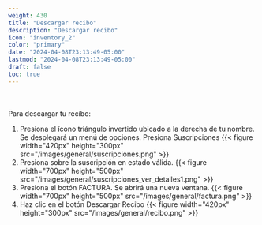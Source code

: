 ```yaml
---
weight: 430
title: "Descargar recibo"
description: "Descargar recibo"
icon: "inventory_2"
color: "primary"
date: "2024-04-08T23:13:49-05:00"
lastmod: "2024-04-08T23:13:49-05:00"
draft: false
toc: true
---
```

<br></br>
Para descargar tu recibo:
1. Presiona el ícono triángulo invertido ubicado a la derecha de tu nombre. Se desplegará un menú de opciones. Presiona Suscripciones
{{< figure width="420px" height="300px" src="/images/general/suscripciones.png" >}} 
2. Presiona sobre la suscripción en estado válida.
{{< figure width="700px" height="500px" src="/images/general/suscripciones_ver_detalles1.png" >}} 
3. Presiona el botón FACTURA. Se abrirá una nueva ventana.
{{< figure width="700px" height="500px" src="/images/general/factura.png" >}} 
4. Haz clic en el botón Descargar Recibo
{{< figure width="420px" height="300px" src="/images/general/recibo.png" >}} 

